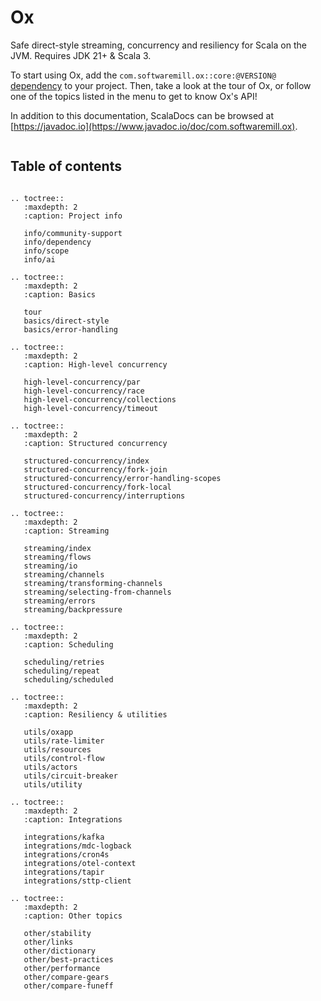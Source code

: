 # Ox

Safe direct-style streaming, concurrency and resiliency for Scala on the JVM. Requires JDK 21+ & Scala 3.

To start using Ox, add the `com.softwaremill.ox::core:@VERSION@` [dependency](info/dependency.md) to your project. 
Then, take a look at the tour of Ox, or follow one of the topics listed in the menu to get to know Ox's API!

In addition to this documentation, ScalaDocs can be browsed at [https://javadoc.io](https://www.javadoc.io/doc/com.softwaremill.ox).

```{include} tour.md
```

## Table of contents

```{eval-rst}

.. toctree::
   :maxdepth: 2
   :caption: Project info

   info/community-support
   info/dependency
   info/scope
   info/ai

.. toctree::
   :maxdepth: 2
   :caption: Basics
   
   tour
   basics/direct-style
   basics/error-handling

.. toctree::
   :maxdepth: 2   
   :caption: High-level concurrency
   
   high-level-concurrency/par
   high-level-concurrency/race
   high-level-concurrency/collections
   high-level-concurrency/timeout

.. toctree::
   :maxdepth: 2   
   :caption: Structured concurrency
   
   structured-concurrency/index
   structured-concurrency/fork-join
   structured-concurrency/error-handling-scopes
   structured-concurrency/fork-local
   structured-concurrency/interruptions

.. toctree::
   :maxdepth: 2
   :caption: Streaming

   streaming/index
   streaming/flows
   streaming/io
   streaming/channels
   streaming/transforming-channels
   streaming/selecting-from-channels
   streaming/errors
   streaming/backpressure
   
.. toctree::
   :maxdepth: 2   
   :caption: Scheduling

   scheduling/retries
   scheduling/repeat
   scheduling/scheduled

.. toctree::
   :maxdepth: 2   
   :caption: Resiliency & utilities
   
   utils/oxapp
   utils/rate-limiter
   utils/resources
   utils/control-flow
   utils/actors
   utils/circuit-breaker
   utils/utility

.. toctree::
   :maxdepth: 2
   :caption: Integrations

   integrations/kafka
   integrations/mdc-logback
   integrations/cron4s
   integrations/otel-context
   integrations/tapir
   integrations/sttp-client

.. toctree::
   :maxdepth: 2
   :caption: Other topics
   
   other/stability
   other/links
   other/dictionary
   other/best-practices
   other/performance
   other/compare-gears
   other/compare-funeff
